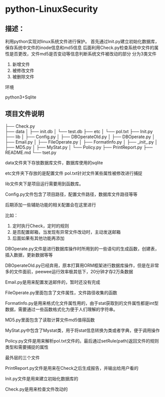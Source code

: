 # python-LinuxSecurity
## 描述：
利用python实现对linux系统文件进行保护。
首先通过Init.py建立初始化数据库，保存系统中文件的inode信息和md5信息
后面利用Check.py检查系统中文件的属性是否更改，文件md5是否变动等信息判断系统文件被改动的部分
分为3类文件
1. 新增文件
2. 被修改文件
3. 被删除文件

环境

python3+Sqlite

## 项目文件说明

├── Check.py <br>
├── data
│   ├── init.db
│   └── test.db
├── etc
│   └── pol.txt
├── Init.py
├── lib
│   ├── Config.py
│   ├── DBOperateOld.py
│   ├── DBOperate.py
│   ├── Email.py
│   ├── FileOperate.py
│   ├── FormatInfo.py
│   ├── \__init__.py
│   ├── MD5.py
│   ├── MyStat.py
│   └── Policy.py
├── PrintReport.py
├── README.md
└── tset.py

data文件夹下存放数据库文件，数据库使用的sqlite

etc文件夹下存放的是配置文件 pol.txt针对文件某些属性被修改进行捕捉

lib文件夹下是项目运行需要用到函数库。

Config.py文件包含了项目路径，配置文件路径，数据库文件路径等等

后期添加一些辅助功能的相关配置会在这里进行

比如：

1. 定时执行Check，定时的规则
2. 是否配置邮箱，当发现有异常文件改动时，主动发送邮箱
3. 后面如果有其他功能再添加

DBOperate.py文件是进行数据库操作时所用到的一些语句的生成函数，创建表，插入数据，更新数据等等

DBOperateOld.py已经弃用，原本打算用ORM框架进行数据库操作，但是在非常多的文件面前，peewee运行效率极其低下，20分钟才存2万条数据

Email.py是用来配置发送邮件的，暂时还没有完成

FileOperate.py里面包含了文件属性，文件路径收集的函数

FormatInfo.py是用来格式化文件属性用的，由于stat获取到的文件属性都是int型数据，需要通过一些函数格式化为便于人们理解的字符串。

MD5.py里面包含了读取计算文件md5值得函数

MyStat.py中包含了Mystat类，用于将stat信息转换为类或者字典，便于调用操作

Policy.py文件是用来解析pol.txt文件的。最后通过setRule(path)返回文件的规则类型和需要捕捉的属性

最外层的三个文件

PrintReport.py文件是用来在Check之后生成报告，并输出给用户看的

Init.py文件是用来建立初始化数据库的

Check.py是用来检查文件改动的
